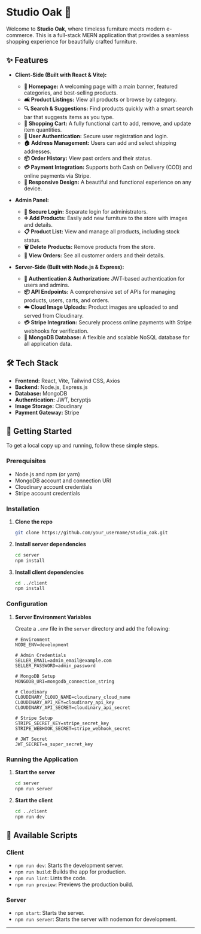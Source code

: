 # Studio Oak 🌳

Welcome to **Studio Oak**, where timeless furniture meets modern e-commerce. This is a full-stack MERN application that provides a seamless shopping experience for beautifully crafted furniture.

## ✨ Features

  - **Client-Side (Built with React & Vite):**

      - **🏡 Homepage:** A welcoming page with a main banner, featured categories, and best-selling products.
      - **🛋️ Product Listings:** View all products or browse by category.
      - **🔍 Search & Suggestions:** Find products quickly with a smart search bar that suggests items as you type.
      - **🛒 Shopping Cart:** A fully functional cart to add, remove, and update item quantities.
      - **🔐 User Authentication:** Secure user registration and login.
      - **🏠 Address Management:** Users can add and select shipping addresses.
      - **📦 Order History:** View past orders and their status.
      - **💳 Payment Integration:** Supports both Cash on Delivery (COD) and online payments via Stripe.
      - **📱 Responsive Design:** A beautiful and functional experience on any device.

  - **Admin Panel:**

      - **🔐 Secure Login:** Separate login for administrators.
      - **➕ Add Products:** Easily add new furniture to the store with images and details.
      - **📋 Product List:** View and manage all products, including stock status.
      - **🗑️ Delete Products:** Remove products from the store.
      - **📝 View Orders:** See all customer orders and their details.

  - **Server-Side (Built with Node.js & Express):**

      - **🔐 Authentication & Authorization:** JWT-based authentication for users and admins.
      - **📦 API Endpoints:** A comprehensive set of APIs for managing products, users, carts, and orders.
      - **☁️ Cloud Image Uploads:** Product images are uploaded to and served from Cloudinary.
      - **💳 Stripe Integration:** Securely process online payments with Stripe webhooks for verification.
      - **🍃 MongoDB Database:** A flexible and scalable NoSQL database for all application data.

## 🛠️ Tech Stack

  - **Frontend:** React, Vite, Tailwind CSS, Axios
  - **Backend:** Node.js, Express.js
  - **Database:** MongoDB
  - **Authentication:** JWT, bcryptjs
  - **Image Storage:** Cloudinary
  - **Payment Gateway:** Stripe

## 🚀 Getting Started

To get a local copy up and running, follow these simple steps.

### Prerequisites

  - Node.js and npm (or yarn)
  - MongoDB account and connection URI
  - Cloudinary account credentials
  - Stripe account credentials

### Installation

1.  **Clone the repo**
    ```sh
    git clone https://github.com/your_username/studio_oak.git
    ```
2.  **Install server dependencies**
    ```sh
    cd server
    npm install
    ```
3.  **Install client dependencies**
    ```sh
    cd ../client
    npm install
    ```

### Configuration

1.  **Server Environment Variables**

    Create a `.env` file in the `server` directory and add the following:

    ```env
    # Environment
    NODE_ENV=development

    # Admin Credentials
    SELLER_EMAIL=admin_email@example.com
    SELLER_PASSWORD=admin_password

    # MongoDB Setup
    MONGODB_URI=mongodb_connection_string

    # Cloudinary
    CLOUDINARY_CLOUD_NAME=cloudinary_cloud_name
    CLOUDINARY_API_KEY=cloudinary_api_key
    CLOUDINARY_API_SECRET=cloudinary_api_secret

    # Stripe Setup
    STRIPE_SECRET_KEY=stripe_secret_key
    STRIPE_WEBHOOK_SECRET=stripe_webhook_secret

    # JWT Secret
    JWT_SECRET=a_super_secret_key
    ```

### Running the Application

1.  **Start the server**
    ```sh
    cd server
    npm run server
    ```
2.  **Start the client**
    ```sh
    cd ../client
    npm run dev
    ```

## 📜 Available Scripts

### Client

  - `npm run dev`: Starts the development server.
  - `npm run build`: Builds the app for production.
  - `npm run lint`: Lints the code.
  - `npm run preview`: Previews the production build.

### Server

  - `npm start`: Starts the server.
  - `npm run server`: Starts the server with nodemon for development.

-----
